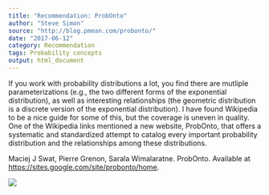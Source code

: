 ```yaml
---
title: "Recommendation: ProbOnto"
author: "Steve Simon"
source: "http://blog.pmean.com/probonto/"
date: "2017-06-12"
category: Recommendation
tags: Probability concepts
output: html_document
---
```


If you work with probability distributions a lot, you find there are
mutliple parameterizations (e.g., the two different forms of the
exponential distribution), as well as interesting relationships (the
geometric distribution is a discrete version of the exponential
distribution). I have found Wikipedia to be a nice guide for some of
this, but the coverage is uneven in quality. One of the Wikipedia links
mentioned a new website, ProbOnto, that offers a systematic and
standardized attempt to catalog every important probability distribution
and the relationships among these distributions.

<!---More--->

Maciej J Swat, Pierre Grenon, Sarala Wimalaratne. ProbOnto. Available at
<https://sites.google.com/site/probonto/home>.

![](http://www.pmean.com/images/probonto01.png)




